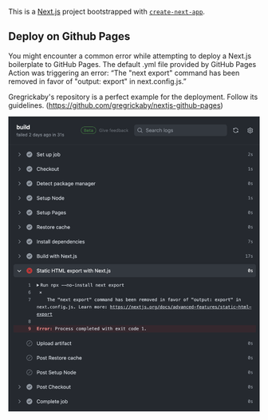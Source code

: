 This is a [Next.js](https://nextjs.org/) project bootstrapped with [`create-next-app`](https://github.com/vercel/next.js/tree/canary/packages/create-next-app).

## Deploy on Github Pages

You might encounter a common error while attempting to deploy a Next.js boilerplate to GitHub Pages. The default .yml file provided by GitHub Pages Action was triggering an error: “The "next export" command has been removed in favor of "output: export" in next.config.js.”

Gregrickaby's repository is a perfect example for the deployment. Follow its guidelines.
(https://github.com/gregrickaby/nextjs-github-pages)

![Error Message](screenshots/deployError.png)


